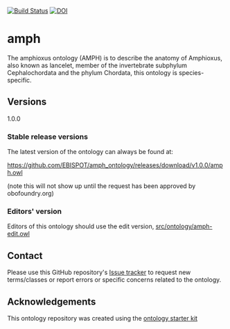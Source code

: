 [![Build Status](https://travis-ci.org/obophenotype/amph.svg?branch=master)](https://travis-ci.org/obophenotype/amph)
[![DOI](https://zenodo.org/badge/13996/obophenotype/amph.svg)](https://zenodo.org/badge/latestdoi/13996/obophenotype/amph)

# amph

The amphioxus ontology (AMPH) is to describe the anatomy of Amphioxus, also known as lancelet, member of the invertebrate subphylum Cephalochordata and the phylum Chordata, this ontology is species-specific.


## Versions
1.0.0

### Stable release versions

The latest version of the ontology can always be found at:

https://github.com/EBISPOT/amph_ontology/releases/download/v1.0.0/amph.owl

(note this will not show up until the request has been approved by obofoundry.org)

### Editors' version

Editors of this ontology should use the edit version, [src/ontology/amph-edit.owl](https://github.com/EBISPOT/amph_ontology/blob/master/src/ontology/amph-edit.owl)

## Contact

Please use this GitHub repository's [Issue tracker](https://github.com/obophenotype/amph/issues) to request new terms/classes or report errors or specific concerns related to the ontology.

## Acknowledgements

This ontology repository was created using the [ontology starter kit](https://github.com/INCATools/ontology-starter-kit)
